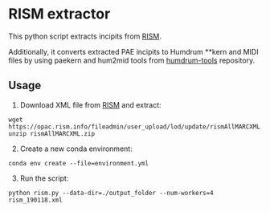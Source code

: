 # RISM extractor

This python script extracts incipits from [RISM](https://opac.rism.info/). 

Additionally, it converts extracted PAE incipits to Humdrum **kern and MIDI files by using paekern and hum2mid tools from [humdrum-tools](https://github.com/humdrum-tools/humdrum-tools) repository.

## Usage
1. Download XML file from [RISM](https://opac.rism.info/main-menu-/kachelmenu/data) and extract:
```
wget https://opac.rism.info/fileadmin/user_upload/lod/update/rismAllMARCXML.zip
unzip rismAllMARCXML.zip
```

2. Create a new conda environment:
```
conda env create --file=environment.yml 
```

3. Run the script:
```
python rism.py --data-dir=./output_folder --num-workers=4 rism_190118.xml
```
